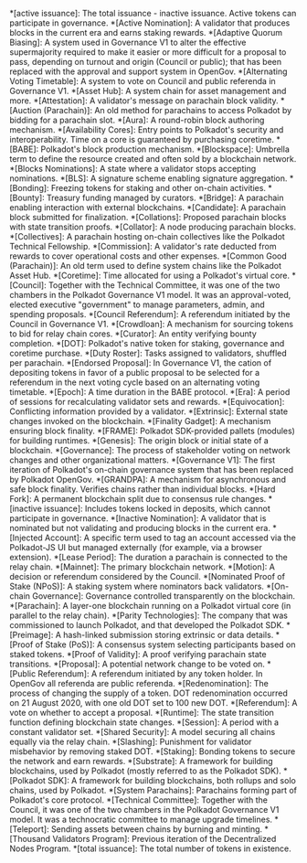 *[active issuance]: The total issuance - inactive issuance. Active tokens can participate in governance.
*[Active Nomination]: A validator that produces blocks in the current era and earns staking rewards.
*[Adaptive Quorum Biasing]: A system used in Governance V1 to alter the effective supermajority required to make it easier or more difficult for a proposal to pass, depending on turnout and origin (Council or public); that has been replaced with the approval and support system in OpenGov.
*[Alternating Voting Timetable]: A system to vote on Council and public referenda in Governance V1.
*[Asset Hub]: A system chain for asset management and more.
*[Attestation]: A validator's message on parachain block validity.
*[Auction (Parachain)]: An old method for parachains to access Polkadot by bidding for a parachain slot.
*[Aura]: A round-robin block authoring mechanism.
*[Availability Cores]: Entry points to Polkadot's security and interoperability. Time on a core is guaranteed by purchasing coretime.
*[BABE]: Polkadot's block production mechanism.
*[Blockspace]: Umbrella term to define the resource created and often sold by a blockchain network.
*[Blocks Nominations]: A state where a validator stops accepting nominations.
*[BLS]: A signature scheme enabling signature aggregation.
*[Bonding]: Freezing tokens for staking and other on-chain activities.
*[Bounty]: Treasury funding managed by curators.
*[Bridge]: A parachain enabling interaction with external blockchains.
*[Candidate]: A parachain block submitted for finalization.
*[Collations]: Proposed parachain blocks with state transition proofs.
*[Collator]: A node producing parachain blocks.
*[Collectives]: A parachain hosting on-chain collectives like the Polkadot Technical Fellowship.
*[Commission]: A validator's rate deducted from rewards to cover operational costs and other expenses.
*[Common Good (Parachain)]: An old term used to define system chains like the Polkadot Asset Hub.
*[Coretime]: Time allocated for using a Polkadot's virtual core.
*[Council]: Together with the Technical Committee, it was one of the two chambers in the Polkadot Governance V1 model. It was an approval-voted, elected executive "government" to manage parameters, admin, and spending proposals.
*[Council Referendum]: A referendum initiated by the Council in Governance V1.
*[Crowdloan]: A mechanism for sourcing tokens to bid for relay chain cores.
*[Curator]: An entity verifying bounty completion.
*[DOT]: Polkadot's native token for staking, governance and coretime purchase.
*[Duty Roster]: Tasks assigned to validators, shuffled per parachain.
*[Endorsed Proposal]: In Governance V1, the cation of depositing tokens in favor of a public proposal to be selected for a referendum in the next voting cycle based on an alternating voting timetable.
*[Epoch]: A time duration in the BABE protocol.
*[Era]: A period of sessions for recalculating validator sets and rewards.
*[Equivocation]: Conflicting information provided by a validator.
*[Extrinsic]: External state changes invoked on the blockchain.
*[Finality Gadget]: A mechanism ensuring block finality.
*[FRAME]: Polkadot SDK-provided pallets (modules) for building runtimes.
*[Genesis]: The origin block or initial state of a blockchain.
*[Governance]: The process of stakeholder voting on network changes and other organizational matters.
*[Governance V1]: The first iteration of Polkadot's on-chain governance system that has been replaced by Polkadot OpenGov.
*[GRANDPA]: A mechanism for asynchronous and safe block finality. Verifies chains rather than individual blocks.
*[Hard Fork]: A permanent blockchain split due to consensus rule changes.
*[inactive issuance]: Includes tokens locked in deposits, which cannot participate in governance.
*[Inactive Nomination]: A validator that is nominated but not validating and producing blocks in the current era.
*[Injected Account]: A specific term used to tag an account accessed via the Polkadot-JS UI but managed externally (for example, via a browser extension).
*[Lease Period]: The duration a parachain is connected to the relay chain.
*[Mainnet]: The primary blockchain network.
*[Motion]: A decision or referendum considered by the Council.
*[Nominated Proof of Stake (NPoS)]: A staking system where nominators back validators.
*[On-chain Governance]: Governance controlled transparently on the blockchain.
*[Parachain]: A layer-one blockchain running on a Polkadot virtual core (in parallel to the relay chain).
*[Parity Technologies]: The company that was commissioned to launch Polkadot, and that developed the Polkadot SDK.
*[Preimage]: A hash-linked submission storing extrinsic or data details.
*[Proof of Stake (PoS)]: A consensus system selecting participants based on staked tokens.
*[Proof of Validity]: A proof verifying parachain state transitions.
*[Proposal]: A potential network change to be voted on.
*[Public Referendum]: A referendum initiated by any token holder. In OpenGov all referenda are public referenda.
*[Redenomination]: The process of changing the supply of a token. DOT redenomination occurred on 21 August 2020, with one old DOT set to 100 new DOT.
*[Referendum]: A vote on whether to accept a proposal.
*[Runtime]: The state transition function defining blockchain state changes.
*[Session]: A period with a constant validator set.
*[Shared Security]: A model securing all chains equally via the relay chain.
*[Slashing]: Punishment for validator misbehavior by removing staked DOT.
*[Staking]: Bonding tokens to secure the network and earn rewards.
*[Substrate]: A framework for building blockchains, used by Polkadot (mostly referred to as the Polkadot SDK).
*[Polkadot SDK]: A framework for building blockchains, both rollups and solo chains, used by Polkadot.
*[System Parachains]: Parachains forming part of Polkadot's core protocol.
*[Technical Committee]: Together with the Council, it was one of the two chambers in the Polkadot Governance V1 model. It was a technocratic committee to manage upgrade timelines.
*[Teleport]: Sending assets between chains by burning and minting.
*[Thousand Validators Program]: Previous iteration of the Decentralized Nodes Program.
*[total issuance]: The total number of tokens in existence.